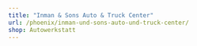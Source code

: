 ```yaml
---
title: "Inman & Sons Auto & Truck Center"
url: /phoenix/inman-und-sons-auto-und-truck-center/
shop: Autowerkstatt
---
```

